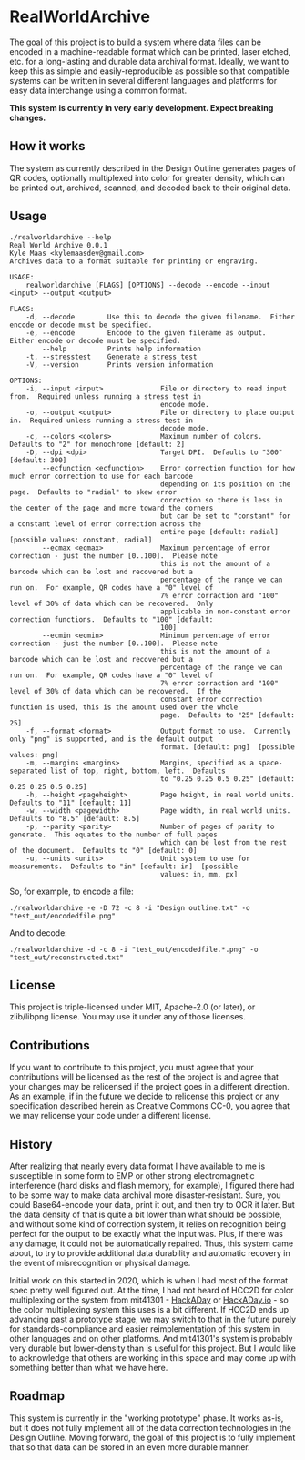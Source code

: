 # RealWorldArchive

The goal of this project is to build a system where data files can be encoded in a machine-readable format which can be printed, laser etched, etc. for a long-lasting and durable data archival format.  Ideally, we want to keep this as simple and easily-reproducible as possible so that compatible systems can be written in several different languages and platforms for easy data interchange using a common format.

**This system is currently in very early development.  Expect breaking changes.**

## How it works

The system as currently described in the Design Outline generates pages of QR codes, optionally multiplexed into color for greater density, which can be printed out, archived, scanned, and decoded back to their original data.

## Usage

```
./realworldarchive --help
Real World Archive 0.0.1
Kyle Maas <kylemaasdev@gmail.com>
Archives data to a format suitable for printing or engraving.

USAGE:
    realworldarchive [FLAGS] [OPTIONS] --decode --encode --input <input> --output <output>

FLAGS:
    -d, --decode        Use this to decode the given filename.  Either encode or decode must be specified.
    -e, --encode        Encode to the given filename as output.  Either encode or decode must be specified.
        --help          Prints help information
    -t, --stresstest    Generate a stress test
    -V, --version       Prints version information

OPTIONS:
    -i, --input <input>              File or directory to read input from.  Required unless running a stress test in
                                     encode mode.
    -o, --output <output>            File or directory to place output in.  Required unless running a stress test in
                                     decode mode.
    -c, --colors <colors>            Maximum number of colors.  Defaults to "2" for monochrome [default: 2]
    -D, --dpi <dpi>                  Target DPI.  Defaults to "300" [default: 300]
        --ecfunction <ecfunction>    Error correction function for how much error correction to use for each barcode
                                     depending on its position on the page.  Defaults to "radial" to skew error
                                     correction so there is less in the center of the page and more toward the corners
                                     but can be set to "constant" for a constant level of error correction across the
                                     entire page [default: radial]  [possible values: constant, radial]
        --ecmax <ecmax>              Maximum percentage of error correction - just the number [0..100].  Please note
                                     this is not the amount of a barcode which can be lost and recovered but a
                                     percentage of the range we can run on.  For example, QR codes have a "0" level of
                                     7% error corraction and "100" level of 30% of data which can be recovered.  Only
                                     applicable in non-constant error correction functions.  Defaults to "100" [default:
                                     100]
        --ecmin <ecmin>              Minimum percentage of error correction - just the number [0..100].  Please note
                                     this is not the amount of a barcode which can be lost and recovered but a
                                     percentage of the range we can run on.  For example, QR codes have a "0" level of
                                     7% error corraction and "100" level of 30% of data which can be recovered.  If the
                                     constant error correction function is used, this is the amount used over the whole
                                     page.  Defaults to "25" [default: 25]
    -f, --format <format>            Output format to use.  Currently only "png" is supported, and is the default output
                                     format. [default: png]  [possible values: png]
    -m, --margins <margins>          Margins, specified as a space-separated list of top, right, bottom, left.  Defaults
                                     to "0.25 0.25 0.5 0.25" [default: 0.25 0.25 0.5 0.25]
    -h, --height <pageheight>        Page height, in real world units.  Defaults to "11" [default: 11]
    -w, --width <pagewidth>          Page width, in real world units.  Defaults to "8.5" [default: 8.5]
    -p, --parity <parity>            Number of pages of parity to generate.  This equates to the number of full pages
                                     which can be lost from the rest of the document.  Defaults to "0" [default: 0]
    -u, --units <units>              Unit system to use for measurements.  Defaults to "in" [default: in]  [possible
                                     values: in, mm, px]
```

So, for example, to encode a file:

```
./realworldarchive -e -D 72 -c 8 -i "Design outline.txt" -o "test_out/encodedfile.png"
```

And to decode:

```
./realworldarchive -d -c 8 -i "test_out/encodedfile.*.png" -o "test_out/reconstructed.txt"
```

## License

This project is triple-licensed under MIT, Apache-2.0 (or later), or zlib/libpng license.  You may use it under any of those licenses.

## Contributions

If you want to contribute to this project, you must agree that your contributions will be licensed as the rest of the project is and agree that your changes may be relicensed if the project goes in a different direction.  As an example, if in the future we decide to relicense this project or any specification described herein as Creative Commons CC-0, you agree that we may relicense your code under a different license.

## History

After realizing that nearly every data format I have available to me is susceptible in some form to EMP or other strong electromagnetic interference (hard disks and flash memory, for example), I figured there had to be some way to make data archival more disaster-resistant.  Sure, you could Base64-encode your data, print it out, and then try to OCR it later.  But the data density of that is quite a bit lower than what should be possible, and without some kind of correction system, it relies on recognition being perfect for the output to be exactly what the input was.  Plus, if there was any damage, it could not be automatically repaired.  Thus, this system came about, to try to provide additional data durability and automatic recovery in the event of misrecognition or physical damage.

Initial work on this started in 2020, which is when I had most of the format spec pretty well figured out.  At the time, I had not heard of HCC2D for color multiplexing or the system from mit41301 - [HackADay](https://hackaday.com/2023/07/28/color-can-triple-qr-code-capacity/) or [HackADay.io](https://hackaday.io/project/192082-rectangular-micro-qr-code-rmqr) - so the color multiplexing system this uses is a bit different.  If HCC2D ends up advancing past a prototype stage, we may switch to that in the future purely for standards-compliance and easier reimplementation of this system in other languages and on other platforms.  And mit41301's system is probably very durable but lower-density than is useful for this project.  But I would like to acknowledge that others are working in this space and may come up with something better than what we have here.

## Roadmap

This system is currently in the "working prototype" phase.  It works as-is, but it does not fully implement all of the data correction technologies in the Design Outline.  Moving forward, the goal of this project is to fully implement that so that data can be stored in an even more durable manner.
